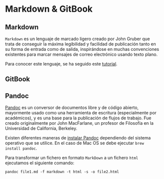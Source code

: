 # Markdown & GitBook

## Markdown

`Markdown` es un lenguaje de marcado ligero creado por John Gruber que trata de conseguir la máxima legibilidad y facilidad de publicación tanto en su forma de entrada como de salida, inspirándose en muchas convenciones existentes para marcar mensajes de correo electrónico usando texto plano.

Para conocer este lenguaje, se ha seguido este [tutorial](https://guides.github.com/features/mastering-markdown).

## GitBook

## Pandoc

[Pandoc](http://pandoc.org) es un conversor de documentos libre y de código abierto, mayormente usado como una herramienta de escritura (especialmente por académicos), y es una base para la publicación de flujos de trabajo. Fue creado originalmente por John MacFarlane, un profesor de Filosofía en la Universidad de California, Berkeley.

Existen diferentes maneras de [instalar Pandoc](http://http://pandoc.org/installing.html) dependiendo del sistema operativo que se utilice. En el caso de Mac OS se debe ejecutar `brew install pandoc`.

Para transformar un fichero en formato `MarkDown` a un fichero `html` ejecutamos el siguiente comando:

`pandoc file1.md -f markdown -t html -s -o file2.html`
